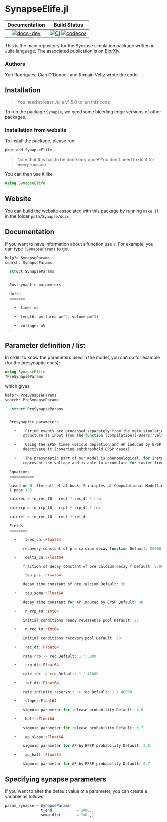 # SynapseElife.jl

| **Documentation** | **Build Status** | 
|:-----------------:|:----------------:|
| [![docs-dev][docs-dev-img]][docs-dev-url] |  [![CI](https://github.com/rveltz/SynapseElife/actions/workflows/ci.yml/badge.svg)](https://github.com/rveltz/SynapseElife/actions/workflows/ci.yml) [![codecov](https://codecov.io/gh/rveltz/SynapseElife/branch/main/graph/badge.svg?token=SQPQFOGJWT)](https://codecov.io/gh/rveltz/SynapseElife)


This is the main repository for the Synapse simulation package written in Julia language. The associated publication is on [BiorXiv](https://www.biorxiv.org/content/10.1101/2021.03.30.437703v1).

[docs-dev-img]: https://img.shields.io/badge/docs-dev-purple.svg
[docs-dev-url]: https://rveltz.github.io/SynapseElife.jl/dev/

### Authors

Yuri Rodrigues, Cian O'Donnell and Romain Veltz wrote the code.

## Installation

> You need at least Julia v1.5.0 to run this code

To run the package `Synapse`, we need some bleeding edge versions of other packages.

### Installation from website

To install the package, please run

```julia
pkg> add SynapseElife
```

> Note that this has to be done only once! You don't need to do it for every session


You can then use it like

```julia
using SynapseElife
```

## Website

You can build the website associated with this package by running `make.jl` in the folder `path/Synapse/docs`


## Documentation

If you want to have information about a function use `?`. For example, you can type `?SynapseParams` to get

```julia
help?> SynapseParams
search: SynapseParams

  struct SynapseParams


  Postsynaptic parameters

  Units
  ≡≡≡≡≡≡≡

    •  time: ms

    •  length: µm (area µm^2, volume µm^3)

    •  voltage: mV
...
```

## Parameter definition / list

In order to know the parameters used in the model, you can do for example (for the presynaptic ones):

```julia
using SynapseElife
?PreSynapseParams
```

which gives

```julia
help?> PreSynapseParams
search: PreSynapseParams

   struct PreSynapseParams


  Presynaptic parameters

    •    Firing events are processed separately from the main simulation (at /Users/rveltz/only_stp.jl) it takes the firing
        structure as input from the function [compilation][/Users/rveltz/utils_data.jl:672].

    •    Using the EPSP times vesicle depletion and AP induced by EPSP is estimated, however one can use a tag in order to
        deactivate it (covering subthreshold EPSP cases).

    •    The presynaptic part of our model is phenomelogical, for instance, soma variable was made to have intended to
        represent the voltage and is able to accumulate for faster frequencies but has an abstract unit.

  Equations
  ≡≡≡≡≡≡≡≡≡≡≡

  based on D. Sterratt et al book; Principles of Computational Modelling in Neuroscience (https://www.compneuroprinciples.org/
  ) page 183

  raterec = (n_rec_t0 - rec) * rec_dt * rrp

  raterrp = (n_rrp_t0 - rrp) * rrp_dt * rec

  rateref = (n_rec_t0 - rec) * ref_dt

  Fields
  ≡≡≡≡≡≡≡≡

    •    trec_ca::Float64

        recovery constant of pre calcium decay function Default: 20000

    •    delta_ca::Float64

        fraction of decay constant of pre calcium decay f Default: 0.0004

    •    tau_pre::Float64

        decay time constant of pre calcium Default: 20

    •    tau_soma::Float64

        decay time constant for AP induced by EPSP Default: 40

    •    n_rrp_t0::Int64

        initial conditions ready releaseble pool Default: 25

    •    n_rec_t0::Int64

        initial conditions recovery pool Default: 30

    •    rec_dt::Float64

        rate rrp -> rec Default: 1 / 5000

    •    rrp_dt::Float64

        rate rec -> rrp Default: 1 / 45000

    •    ref_dt::Float64

        rate infinite reservoir -> rec Default: 1 / 40000

    •    slope::Float64

        sigmoid parameter for release probability Default: 2.0

    •    half::Float64

        sigmoid parameter for release probability Default: 0.7

    •    ap_slope::Float64

        sigmoid parameter for AP-by-EPSP probability Default: 2.0

    •    ap_half::Float64

        sigmoid parameter for AP-by-EPSP probability Default: 0.7
```

## Specifying synapse parameters

If you want to alter the default value of a parameter, you can create a variable as follows

```julia
param_synapse = SynapseParams(
				t_end           = 1000.,
				soma_dist 		= 200.,)
```

